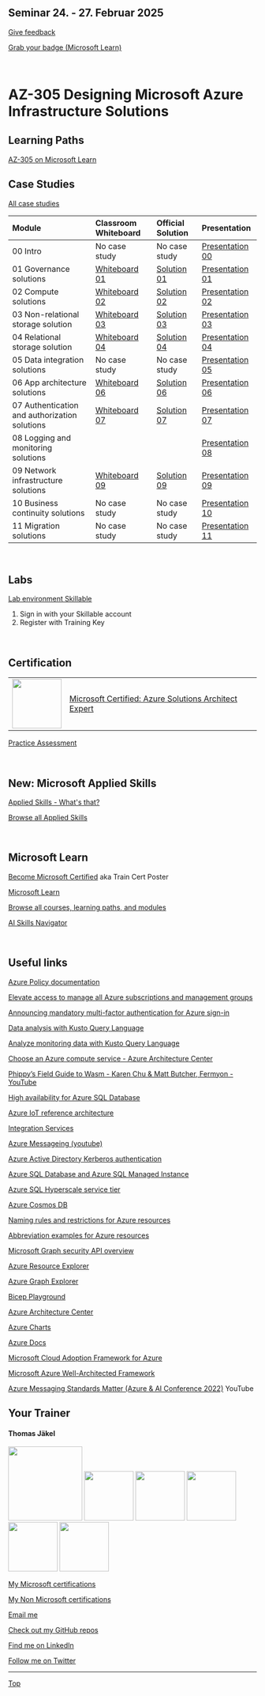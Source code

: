 [LP1]: https://learn.microsoft.com/en-us/training/paths/design-identity-governance-monitor-solutions/
[LP2]: https://learn.microsoft.com/en-us/training/paths/design-infranstructure-solutions/
[LP3]: https://learn.microsoft.com/en-us/training/paths/design-data-storage-solutions/
[LP4]: https://learn.microsoft.com/en-us/training/paths/design-business-continuity-solutions/
[LP5]: https://learn.microsoft.com/en-us/training/paths/cloud-adoption-framework/
[LP6]: https://learn.microsoft.com/en-us/training/paths/azure-well-architected-framework/

<!--
- Learning Path [Design identity, governance, and monitor solutions][LP1]
- Learning Path [Design infrastructure solutions][LP2]
- Learning Path [Design data storage solutions][LP3]
- Learning Path [Design business continuity solutions][LP4]
- Learning Path [Accelerate cloud adoption with the Microsoft Cloud Adoption Framework for Azure][LP5]
- Learning Path [Build great solutions with the Microsoft Azure Well-Architected Framework][LP6]
-->


## Seminar 24. - 27. Februar 2025

[Give feedback](https://www.metricsthatmatter.com/url/u.aspx?59FA89FA8219700159)

[Grab your badge (Microsoft Learn)](https://api.brainymotion.de/msbadge/redeem?pid=229509&cd=MR7GNZ)

<br>

# AZ-305 Designing Microsoft Azure Infrastructure Solutions

## Learning Paths

[AZ-305 on Microsoft Learn](https://aka.ms/AZ-305StudentMaterials)


## Case Studies

[All case studies](https://microsoftlearning.github.io/AZ-305-DesigningMicrosoftAzureInfrastructureSolutions/)


| Module                                       | Classroom Whiteboard | Official Solution  | Presentation           |
| :------------------------------------------- | :--------------------| :------------------| :----------------------|
| 00 Intro                                     | No case study        | No case study      | [Presentation 00][P00] |
| 01 Governance solutions                      | [Whiteboard 01][W01] | [Solution 01][S01] | [Presentation 01][P01] |
| 02 Compute solutions                         | [Whiteboard 02][W02] | [Solution 02][S02] | [Presentation 02][P02] |
| 03 Non-relational storage solution           | [Whiteboard 03][W03] | [Solution 03][S03] | [Presentation 03][P03] |
| 04 Relational storage solution               | [Whiteboard 04][W04] | [Solution 04][S04] | [Presentation 04][P04] |
| 05 Data integration solutions                | No case study        | No case study      | [Presentation 05][P05] |
| 06 App architecture solutions                | [Whiteboard 06][W06] | [Solution 06][S06] | [Presentation 06][P06] |
| 07 Authentication and authorization solutions| [Whiteboard 07][W07] | [Solution 07][S07] | [Presentation 07][P07] |
| 08 Logging and monitoring solutions          |                      |                    | [Presentation 08][P08] |
| 09 Network infrastructure  solutions         | [Whiteboard 09][W09] | [Solution 09][S09] | [Presentation 09][P09] |
| 10 Business continuity solutions             | No case study        | No case study      | [Presentation 10][P10] |
| 11 Migration solutions                       | No case study        | No case study      | [Presentation 11][P11] |


[P00]: https://github.com/www42/AZ-305/blob/744742feb618606403784064993c9f76fb2f3643/Presentations/AZ-305_00.pdf

[P01]: https://github.com/www42/AZ-305/blob/744742feb618606403784064993c9f76fb2f3643/Presentations/AZ-305_01.pdf
[S01]: https://github.com/www42/AZ-305/blob/744742feb618606403784064993c9f76fb2f3643/Solutions/AZ-305-Solution-01.pdf
[W01]: https://github.com/www42/AZ-305/blob/744742feb618606403784064993c9f76fb2f3643/Whiteboards/AZ-305%20Case%201.png

[P02]: https://github.com/www42/AZ-305/blob/c7a164fba8f96282555062668b261993bef7a494/Presentations/AZ-305_02.pdf
[S02]: https://github.com/www42/AZ-305/blob/c7a164fba8f96282555062668b261993bef7a494/Solutions/AZ-305-Solution-02.pdf
[W02]: https://github.com/www42/AZ-305/blob/c7a164fba8f96282555062668b261993bef7a494/Whiteboards/AZ-305%20Case%202.png

[P03]: https://github.com/www42/AZ-305/blob/72eeeb4833b8d72446c000744e900fb67b30b87a/Presentations/AZ-305_03.pdf
[S03]: https://github.com/www42/AZ-305/blob/72eeeb4833b8d72446c000744e900fb67b30b87a/Solutions/AZ-305-Solution-03.pdf
[W03]: https://github.com/www42/AZ-305/blob/72eeeb4833b8d72446c000744e900fb67b30b87a/Whiteboards/AZ-305%20Case%203.png

[P04]: https://github.com/www42/AZ-305/blob/72eeeb4833b8d72446c000744e900fb67b30b87a/Presentations/AZ-305_04.pdf
[S04]: https://github.com/www42/AZ-305/blob/72eeeb4833b8d72446c000744e900fb67b30b87a/Solutions/AZ-305-Solution-04.pdf
[W04]: https://github.com/www42/AZ-305/blob/72eeeb4833b8d72446c000744e900fb67b30b87a/Whiteboards/AZ-305%20Case%204.png

[P05]: https://github.com/www42/AZ-305/blob/45856386228501c5f503707a2a98e7eaedc7bea2/Presentations/AZ-305_05.pdf

[P06]: https://github.com/www42/AZ-305/blob/bc9a56af2f90d488ada2ec34a2954faf222a6bc2/Presentations/AZ-305_06.pdf
[S06]: https://github.com/www42/AZ-305/blob/bc9a56af2f90d488ada2ec34a2954faf222a6bc2/Solutions/AZ-305-Solution-06.pdf
[W06]: https://github.com/www42/AZ-305/blob/bc9a56af2f90d488ada2ec34a2954faf222a6bc2/Whiteboards/AZ-305%20Case%206.png

[P07]: https://github.com/www42/AZ-305/blob/1d6e2ad46e12725655184c397dedce13de03147f/Presentations/AZ-305_07.pdf
[S07]: https://github.com/www42/AZ-305/blob/1d6e2ad46e12725655184c397dedce13de03147f/Solutions/AZ-305-Solution-07.pdf
[W07]: https://github.com/www42/AZ-305/blob/1d6e2ad46e12725655184c397dedce13de03147f/Whiteboards/AZ-305%20Case%207.png

[P08]: https://github.com/www42/AZ-305/blob/1d6e2ad46e12725655184c397dedce13de03147f/Presentations/AZ-305_08.pdf
[S08]: https://
[W08]: https://

[P09]: https://github.com/www42/AZ-305/blob/648a7fb276c79361ff2eea21fc4e924e9f1aaec6/Presentations/AZ-305_09.pdf
[S09]: https://github.com/www42/AZ-305/blob/648a7fb276c79361ff2eea21fc4e924e9f1aaec6/Solutions/AZ-305-Solution-09.pdf
[W09]: https://github.com/www42/AZ-305/blob/648a7fb276c79361ff2eea21fc4e924e9f1aaec6/Whiteboards/AZ-305%20Case%209.png

[P10]: https://github.com/www42/AZ-305/blob/648a7fb276c79361ff2eea21fc4e924e9f1aaec6/Presentations/AZ-305_10.pdf

[P11]: https://github.com/www42/AZ-305/blob/9f25535ee270b97551031636123e10511638a975/Presentations/AZ-305_11.pdf


<br>

## Labs

[Lab environment Skillable](https://brainymotion.learnondemand.net) 

1. Sign in with your Skillable account 
2. Register with Training Key

<br>

## Certification

|   |   |
| - | - |
| <img src="https://download69118.blob.core.windows.net/anon/microsoft-certified-expert-badge.svg" width="100"/> | [Microsoft Certified: Azure Solutions Architect Expert](https://learn.microsoft.com/en-us/credentials/certifications/exams/az-305/) |


[Practice Assessment](https://learn.microsoft.com/credentials/certifications/exams/az-305/practice/assessment?assessment-type=practice&assessmentId=15)


<br>

## New: Microsoft Applied Skills

[Applied Skills - What's that?](https://learn.microsoft.com/en-us/credentials/)

[Browse all Applied Skills](https://learn.microsoft.com/en-us/credentials/browse/?credential_types=applied%20skills)


<br>


## Microsoft Learn

[Become Microsoft Certified](https://aka.ms/traincertposter) aka Train Cert Poster

[Microsoft Learn](https://learn.microsoft.com)

[Browse all courses, learning paths, and modules](https://learn.microsoft.com/en-us/training/browse/)

[AI Skills Navigator](https://aiskillsnavigator.microsoft.com/en-us)

<br>




## Useful links

[Azure Policy documentation](https://learn.microsoft.com/en-us/azure/governance/policy/)

[Elevate access to manage all Azure subscriptions and management groups](https://learn.microsoft.com/en-us/azure/role-based-access-control/elevate-access-global-admin?tabs=rest-api%2Centra-audit-logs)

[Announcing mandatory multi-factor authentication for Azure sign-in](https://azure.microsoft.com/en-us/blog/announcing-mandatory-multi-factor-authentication-for-azure-sign-in/)

[Data analysis with Kusto Query Language](https://learn.microsoft.com/en-us/training/paths/kusto-query-language/)

[Analyze monitoring data with Kusto Query Language](https://learn.microsoft.com/en-us/training/paths/analyze-monitoring-data-with-kql/)

[Choose an Azure compute service - Azure Architecture Center](https://learn.microsoft.com/en-us/azure/architecture/guide/technology-choices/compute-decision-tree)

[Phippy’s Field Guide to Wasm - Karen Chu & Matt Butcher, Fermyon - YouTube](https://www.youtube.com/watch?v=eFE6yGufDAA)

[High availability for Azure SQL Database](https://learn.microsoft.com/en-us/azure/azure-sql/database/high-availability-sla?view=azuresql-db&tabs=azure-powershell)

[Azure IoT reference architecture](https://learn.microsoft.com/en-us/azure/architecture/reference-architectures/iot)

[Integration Services](https://azure.microsoft.com/en-us/products/category/integration/)

[Azure Messageing (youtube)](https://www.youtube.com/watch?v=FVOhLqE9fzw)

[Azure Active Directory Kerberos authentication](https://learn.microsoft.com/en-us/azure/storage/files/storage-files-identity-auth-hybrid-identities-enable?tabs=azure-portal#prerequisites)

[Azure SQL Database and Azure SQL Managed Instance](https://learn.microsoft.com/en-us/azure/azure-sql/database/features-comparison)

[Azure SQL Hyperscale service tier](https://learn.microsoft.com/en-us/azure/azure-sql/database/service-tier-hyperscale)

[Azure Cosmos DB](https://learn.microsoft.com/en-us/azure/cosmos-db/)

[Naming rules and restrictions for Azure resources](https://learn.microsoft.com/en-us/azure/azure-resource-manager/management/resource-name-rules)

[Abbreviation examples for Azure resources](https://learn.microsoft.com/en-us/azure/cloud-adoption-framework/ready/azure-best-practices/resource-abbreviations)

[Microsoft Graph security API overview](https://learn.microsoft.com/en-us/graph/security-concept-overview)

[Azure Resource Explorer](https://resources.azure.com/)

[Azure Graph Explorer](https://developer.microsoft.com/en-us/graph/graph-explorer)

[Bicep Playground](https://azure.github.io/bicep/)

[Azure Architecture Center](https://docs.microsoft.com/en-us/azure/architecture/)

[Azure Charts](https://https://azurecharts.com/)

[Azure Docs](https://https://docs.microsoft.com/en-us/azure/)

[Microsoft Cloud Adoption Framework for Azure](https://docs.microsoft.com/en-us/azure/cloud-adoption-framework/)

[Microsoft Azure Well-Architected Framework](https://docs.microsoft.com/en-us/azure/architecture/framework/)

[Azure Messaging Standards Matter (Azure & AI Conference 2022)](https://www.youtube.com/watch?v=FVOhLqE9fzw) YouTube




##  Your Trainer
#### Thomas Jäkel

<img src="https://download69118.blob.core.windows.net/anon/Profilbild.jpg" width="150">
<img src="https://download69118.blob.core.windows.net/anon/Standard MCT Badge Large.png" width=100>
<a href="https://www.credly.com/badges/72439d56-7895-4b92-84bd-fec12c84fd18/public_url"><img src="https://download69118.blob.core.windows.net/anon/mcse-cloud-platform-and-infrastructure-certified-2016.png" width="100"></a>
<a href="https://learn.microsoft.com/api/credentials/share/en-us/tjaekel/A8E4CC3EAA93F4C2?sharingId=EBAFABC36CF6EBDC"><img src="https://download69118.blob.core.windows.net/anon/microsoft-certified-azure-solutions-architect-expert.png" width=100></a>
<a href="https://https://www.credly.com/badges/8ef5f8fb-6b84-4223-add8-4938096c67b2"><img src="https://download69118.blob.core.windows.net/anon/aws-certified-solutions-architect-associate.png" width=100></a>
<a href="https://www.credly.com/badges/7f2c6c3e-d3e3-4e32-9299-adf3278948a3/public_url"><img src="https://download69118.blob.core.windows.net/anon/instructor-recognition-1-000-students-reached.png" width="100"/></a>

[My Microsoft certifications](https://learn.microsoft.com/en-us/users/tjaekel/transcript/d4yjrcx32nome0r)

[My Non Microsoft certifications](https://www.credly.com/users/thomas-jakel)

[Email me](mailto:thomas.jaekel@brainymotion.de)

[Check out my GitHub repos](https://github.com/www42)

[Find me on LinkedIn](https://linkedin.com/in/tjkkll)

[Follow me on Twitter](https://twitter.com/tjkkll)


---

[Top](#az-305-designing-microsoft-azure-infrastructure-solutions)